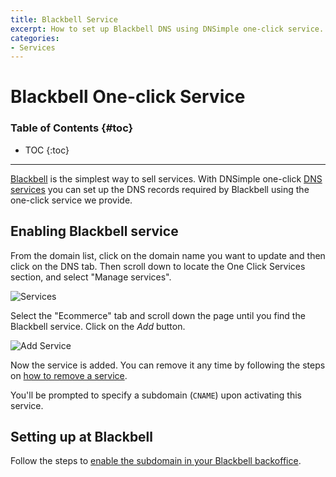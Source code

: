 ```yaml
---
title: Blackbell Service
excerpt: How to set up Blackbell DNS using DNSimple one-click service.
categories:
- Services
---
```


# Blackbell One-click Service

### Table of Contents {#toc}

* TOC
{:toc}

---

[Blackbell](https://www.Blackbell.com/) is the simplest way to sell services. With DNSimple one-click [DNS services](/categories/services/) you can set up the DNS records required by Blackbell using the one-click service we provide.


## Enabling Blackbell service

From the domain list, click on the domain name you want to update and then click on the DNS tab. Then scroll down to locate the One Click Services section, and select "Manage services".

![Services](/files/services-dns-page-add.png)

Select the "Ecommerce" tab and scroll down the page until you find the Blackbell service. Click on the *Add* button.

![Add Service](/files/services-blackbell.png)

Now the service is added. You can remove it any time by following the steps on [how to remove a service](/articles/services/#removing-services).

You'll be prompted to specify a subdomain (`CNAME`) upon activating this service.


## Setting up at Blackbell

Follow the steps to [enable the subdomain in your Blackbell backoffice](https://intercom.help/blackbell/en/articles/437918-connect-your-blackbell-platform-to-an-existing-domain-name).
